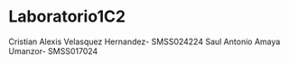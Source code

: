 # Laboratorio1C2
Cristian Alexis Velasquez Hernandez- SMSS024224        Saul Antonio Amaya Umanzor- SMSS017024
